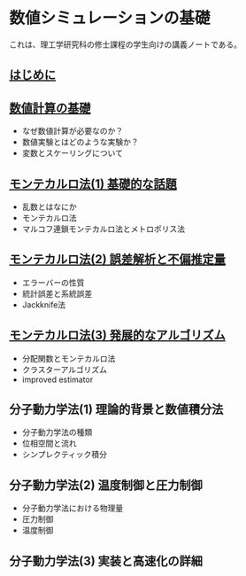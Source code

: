 # 数値シミュレーションの基礎

これは、理工学研究科の修士課程の学生向けの講義ノートである。

## [はじめに](00_preface/README.md)

## [数値計算の基礎](01_basic/README.md)

* なぜ数値計算が必要なのか？
* 数値実験とはどのような実験か？
* 変数とスケーリングについて

## [モンテカルロ法(1) 基礎的な話題](02_mc_basic/README.md)

* 乱数とはなにか
* モンテカルロ法
* マルコフ連鎖モンテカルロ法とメトロポリス法

## [モンテカルロ法(2) 誤差解析と不偏推定量](03_mc_error/README.md)

* エラーバーの性質
* 統計誤差と系統誤差
* Jackknife法

## [モンテカルロ法(3) 発展的なアルゴリズム](04_mc_advanced/README.md)

* 分配関数とモンテカルロ法
* クラスターアルゴリズム
* improved estimator

## 分子動力学法(1) 理論的背景と数値積分法

* 分子動力学法の種類
* 位相空間と流れ
* シンプレクティック積分

## 分子動力学法(2) 温度制御と圧力制御

* 分子動力学法における物理量
* 圧力制御
* 温度制御

## 分子動力学法(3) 実装と高速化の詳細

